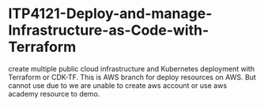 # ITP4121-Deploy-and-manage-Infrastructure-as-Code-with-Terraform
 create multiple public cloud infrastructure and Kubernetes deployment with Terraform or CDK-TF.
 This is AWS branch for deploy resources on AWS. But cannot use due to we are unable to create aws account or use aws academy resource to demo.